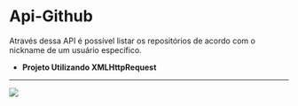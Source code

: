 # Api-Github

Através dessa API é possível listar os repositórios de acordo com o nickname de um usuário específico. 

* __Projeto Utilizando XMLHttpRequest__

<hr> 

<img src="https://i0.wp.com/www.globalemancipation.ngo/wp-content/uploads/2017/09/github-logo.png?fit=2000%2C665&ssl=1" />
